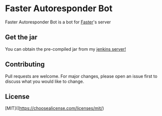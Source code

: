 # Faster Autoresponder Bot

Faster Autoresponder Bot is a bot for [Faster](https://www.youtube.com/fasterofficialsc)'s server

## Get the jar

You can obtain the pre-compiled jar from my [jenkins server!](https://jordanplayz158.me/job/FasterAutoresponder/)

## Contributing
Pull requests are welcome. For major changes, please open an issue first to discuss what you would like to change.

## License
[MIT]((https://choosealicense.com/licenses/mit/)